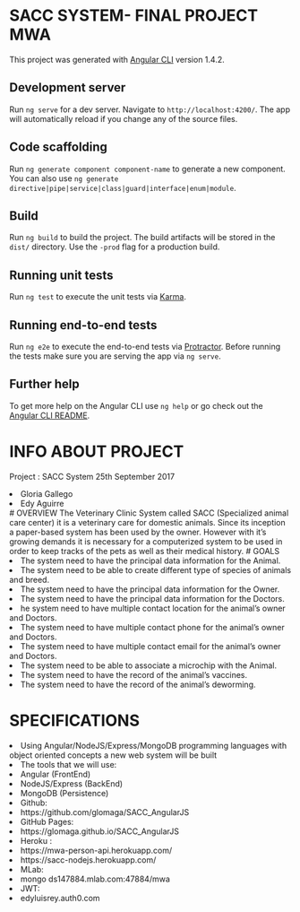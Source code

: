# SACC SYSTEM- FINAL PROJECT MWA

This project was generated with [Angular CLI](https://github.com/angular/angular-cli) version 1.4.2.

## Development server

Run `ng serve` for a dev server. Navigate to `http://localhost:4200/`. The app will automatically reload if you change any of the source files.

## Code scaffolding

Run `ng generate component component-name` to generate a new component. You can also use `ng generate directive|pipe|service|class|guard|interface|enum|module`.

## Build

Run `ng build` to build the project. The build artifacts will be stored in the `dist/` directory. Use the `-prod` flag for a production build.

## Running unit tests

Run `ng test` to execute the unit tests via [Karma](https://karma-runner.github.io).

## Running end-to-end tests

Run `ng e2e` to execute the end-to-end tests via [Protractor](http://www.protractortest.org/).
Before running the tests make sure you are serving the app via `ng serve`.

## Further help

To get more help on the Angular CLI use `ng help` or go check out the [Angular CLI README](https://github.com/angular/angular-cli/blob/master/README.md).


# INFO ABOUT PROJECT
Project : SACC System
25th September 2017
<lu>
<li>
Gloria Gallego
</li>
<li>
Edy Aguirre
</li>
</lu>
# OVERVIEW
The Veterinary Clinic System called SACC (Specialized animal care center) it is a veterinary care for domestic animals. Since its inception a paper-based system has been used by the owner. However with it’s growing demands it is necessary for a computerized system to be used in order to keep tracks of the pets as well as their medical history.
# GOALS
<lu>
<li>The system need to have the principal data information for the Animal.</li>
<li>The system need to be able to create different type of species of animals and breed.</li>
<li>The system need to have the principal data information for the Owner.</li>
<li>The system need to have the principal data information for the Doctors.</li>
<li>he system need to have multiple contact location for the animal’s owner and Doctors.</li>
<li>The system need to have multiple contact phone for the animal’s owner and Doctors.</li>
<li>The system need to have multiple contact email for the animal’s owner and Doctors.</li>
<li>The system need to be able to associate a microchip with the Animal.</li>
<li>The system need to have the record of the animal’s vaccines.</li>
<li>The system need to have the record of the animal’s deworming.</li>
</lu>

# SPECIFICATIONS
<lu>
<li>Using Angular/NodeJS/Express/MongoDB programming languages with object oriented concepts a new web system will be built</li>
<li>The tools that we will use:</li>
<li>Angular (FrontEnd)</li>
<li>NodeJS/Express (BackEnd)</li>
<li>MongoDB (Persistence)</li>
<li>Github:
<lu>
<li>
https://github.com/glomaga/SACC_AngularJS
</li>
</lu>
</li>
<li>GitHub Pages:
<lu>
<li>
https://glomaga.github.io/SACC_AngularJS
</li>
</lu>
</li>
<li>Heroku : 
<lu>
<li>
https://mwa-person-api.herokuapp.com/
</li>
<li>
https://sacc-nodejs.herokuapp.com/
</li>
</lu>
</li>
<li>MLab: 
<lu>
<li>
mongo ds147884.mlab.com:47884/mwa
</li>
</lu>
</li>
<li>JWT:
<lu>
<li>
edyluisrey.auth0.com
</li>
</lu>
</li>
</lu>
